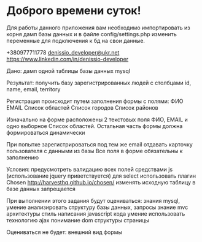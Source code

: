 # Доброго времени суток!

Для работы данного приложения вам необходимо импортировать из корня дамп базы данных и в файле config/settings.php изменить переменные для подключения к бд на свои данные.

+380977711778 
denissio_developer@ukr.net 
https://www.linkedin.com/in/denissio-developer


Дано: дамп одной таблицы базы данных mysql

Результат: получить базу зарегистрированных людей с столбцами id, name, email, territory

Регистрация происходит путем заполнения формы с полями:
ФИО
EMAIL
Список областей
Список городов
Список районов

Изначально на форме расположены 2 текстовых поля ФИО, EMAIL и одно выборное Список областей. Остальная часть формы должна формироваться динамически

При попытке зарегистрироваться под тем же email отдавать карточку пользователя с данными из базы
Все поля в форме обязательны к заполнению

Условия:
предусмотреть валидацию всех полей средствами js (использование jquery приветствуется)
для select использовать плагин Chosen http://harvesthq.github.io/chosen/
изменять исходную таблицу в базе данных запрещается

При выполнении этого задания будут оцениваться:
знания mysql, умение анализировать структуру базы данных, запросы
знание mvc архитектуры
стиль написания javascript кода
умение использовать технологию ajax
понимание dom структуры страницы

Оцениваться не будет:
внешний вид формы
